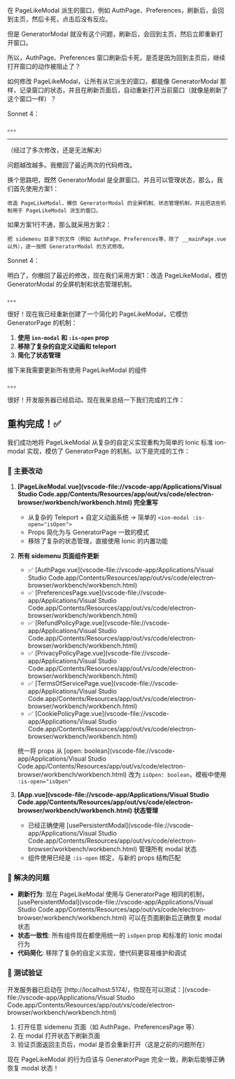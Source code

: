在 PageLikeModal 派生的窗口，例如 AuthPage、Preferences，刷新后，会回到主页，然后卡死，点击后没有反应。

但是 GeneratorModal 就没有这个问题，刷新后，会回到主页，然后立即重新打开窗口。

所以，AuthPage、Preferences 窗口刷新后卡死，是否是因为回到主页后，继续打开窗口的动作被阻止了？

如何修改 PageLikeModal，让所有从它派生的窗口，都能像 GeneratorModal 那样，记录窗口的状态，并且在刷新页面后，自动重新打开当前窗口（就像是刷新了这个窗口一样）？

Sonnet 4：

。。。

---------------------------
（经过了多次修改，还是无法解决）

问题越改越多。我撤回了最近两次的代码修改。

换个思路吧，既然 GeneratorModal 是全屏窗口、并且可以管理状态，那么，我们首先使用方案1：
```
改造 PageLikeModal，模仿 GeneratorModal 的全屏机制、状态管理机制，并且把这些机制用于 PageLikeModal 派生的窗口。
```

如果方案1行不通，那么就采用方案2：
```
把 sidemenu 目录下的文件（例如 AuthPage、Preferences等，除了 __mainPage.vue 以外），逐一按照 GeneratorModal 的方式修改。
```

Sonnet 4：

明白了，你撤回了最近的修改，现在我们采用方案1：改造 PageLikeModal，模仿 GeneratorModal 的全屏机制和状态管理机制。

。。。

很好！现在我已经重新创建了一个简化的 PageLikeModal，它模仿 GeneratorPage 的机制：

1. **使用 `ion-modal` 和 `:is-open` prop**
2. **移除了复杂的自定义动画和 teleport**
3. **简化了状态管理**

接下来我需要更新所有使用 PageLikeModal 的组件

。。。

很好！开发服务器已经启动。现在我来总结一下我们完成的工作：

## 重构完成！✅

我们成功地将 PageLikeModal 从复杂的自定义实现重构为简单的 Ionic 标准 ion-modal 实现，模仿了 GeneratorPage 的机制。以下是完成的工作：

### 🔄 主要改动

1. **[PageLikeModal.vue](vscode-file://vscode-app/Applications/Visual Studio Code.app/Contents/Resources/app/out/vs/code/electron-browser/workbench/workbench.html) 完全重写**

   - 从复杂的 Teleport + 自定义动画系统 → 简单的 `<ion-modal :is-open="isOpen">`
   - Props 简化为与 GeneratorPage 一致的模式
   - 移除了复杂的状态管理，直接使用 Ionic 的内置功能

2. **所有 sidemenu 页面组件更新**

   - ✅ [AuthPage.vue](vscode-file://vscode-app/Applications/Visual Studio Code.app/Contents/Resources/app/out/vs/code/electron-browser/workbench/workbench.html)
   - ✅ [PreferencesPage.vue](vscode-file://vscode-app/Applications/Visual Studio Code.app/Contents/Resources/app/out/vs/code/electron-browser/workbench/workbench.html)
   - ✅ [RefundPolicyPage.vue](vscode-file://vscode-app/Applications/Visual Studio Code.app/Contents/Resources/app/out/vs/code/electron-browser/workbench/workbench.html)
   - ✅ [PrivacyPolicyPage.vue](vscode-file://vscode-app/Applications/Visual Studio Code.app/Contents/Resources/app/out/vs/code/electron-browser/workbench/workbench.html)
   - ✅ [TermsOfServicePage.vue](vscode-file://vscode-app/Applications/Visual Studio Code.app/Contents/Resources/app/out/vs/code/electron-browser/workbench/workbench.html)
   - ✅ [CookiePolicyPage.vue](vscode-file://vscode-app/Applications/Visual Studio Code.app/Contents/Resources/app/out/vs/code/electron-browser/workbench/workbench.html)

   统一将 props 从 [open: boolean](vscode-file://vscode-app/Applications/Visual Studio Code.app/Contents/Resources/app/out/vs/code/electron-browser/workbench/workbench.html) 改为 `isOpen: boolean`，模板中使用 `:is-open="isOpen"`

3. **[App.vue](vscode-file://vscode-app/Applications/Visual Studio Code.app/Contents/Resources/app/out/vs/code/electron-browser/workbench/workbench.html) 状态管理**

   - 已经正确使用 [usePersistentModal](vscode-file://vscode-app/Applications/Visual Studio Code.app/Contents/Resources/app/out/vs/code/electron-browser/workbench/workbench.html) 管理所有 modal 状态
   - 组件使用已经是 `:is-open` 绑定，与新的 props 结构匹配

### 🎯 解决的问题

- **刷新行为**: 现在 PageLikeModal 使用与 GeneratorPage 相同的机制，[usePersistentModal](vscode-file://vscode-app/Applications/Visual Studio Code.app/Contents/Resources/app/out/vs/code/electron-browser/workbench/workbench.html) 可以在页面刷新后正确恢复 modal 状态
- **状态一致性**: 所有组件现在都使用统一的 `isOpen` prop 和标准的 Ionic modal 行为
- **代码简化**: 移除了复杂的自定义实现，使代码更容易维护和调试

### 🚀 测试验证

开发服务器已启动在 [http://localhost:5174/，你现在可以测试：](vscode-file://vscode-app/Applications/Visual Studio Code.app/Contents/Resources/app/out/vs/code/electron-browser/workbench/workbench.html)

1. 打开任意 sidemenu 页面（如 AuthPage、PreferencesPage 等）
2. 在 modal 打开状态下刷新页面
3. 验证页面返回主页后，modal 是否会重新打开（这是之前的问题所在）

现在 PageLikeModal 的行为应该与 GeneratorPage 完全一致，刷新后能够正确恢复 modal 状态！